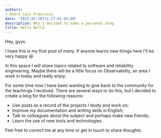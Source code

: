 ```yaml
---
authors:
- André Luís Francisco
date: "2025-01-28T11:27:01-03:00"
description: Why I decided to make a personal blog
title: Hello World
---
```


Hey, guys.

I hope this is my first post of many. If anyone learns new things here I'll be very happy :smiley:

In this space I will share topics related to software and reliability engineering. Maybe there will be a little focus on Observability, an area I work in today and really enjoy.

For some time now I have been wanting to give back to the community for the teachings I received. There are several ways to do this, but I decided to create a blog for the following reasons:
- Use posts as a record of the projects I study and work on;
- Improve my documentation and writing skills in English;
- Talk to colleagues about the subject and perhaps make new friends;
- Learn the use of new tools and technologies.

Feel free to correct me at any time or get in touch to share thoughts.